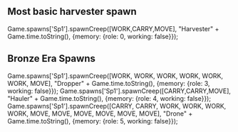 Most basic harvester spawn
---------------------------
Game.spawns['Sp1'].spawnCreep([WORK,CARRY,MOVE], "Harvester" + Game.time.toString(), {memory: {role: 0, working: false}});

Bronze Era Spawns
---------------------------
Game.spawns['Sp1'].spawnCreep([WORK, WORK, WORK, WORK, WORK, WORK, MOVE], "Dropper" + Game.time.toString(), {memory: {role: 3, working: false}});
Game.spawns['Sp1'].spawnCreep([CARRY,CARRY,MOVE], "Hauler" + Game.time.toString(), {memory: {role: 4, working: false}});
Game.spawns['Sp1'].spawnCreep([CARRY, CARRY, WORK, WORK, WORK, WORK, MOVE, MOVE, MOVE, MOVE, MOVE, MOVE], "Drone" + Game.time.toString(), {memory: {role: 5, working: false}});

